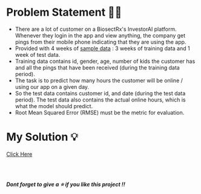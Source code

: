 # Problem Statement 🤔🤯

* There are a lot of customer on a BiosectRx's InvestorAI platform. Whenever they login in the app and view anything, the company get pings from their mobile phone indicating that they are using the app. 
* Provided with 4 weeks of [sample data](https://github.com/AparGarg99/App_Usage_Prediction/tree/master/data) : 3 weeks of training data and 1 week of test data. 
* Training data contains id, gender, age, number of kids the customer has and all the pings that have been received (during the training data period). 
* The task is to predict how many hours the customer will be online / using our app on a given day. 
* So the test data contains customer id, and date (during the test data period). The test data also contains the actual online hours, which is what the model should predict.
* Root Mean Squared Error (RMSE) must be the metric for evaluation.

# My Solution 💡
[Click Here](https://github.com/AparGarg99/App_Usage_Prediction/blob/main/Solution.pdf)

<br>
<br>

***Dont forget to give a ⭐ if you like this project !!***
